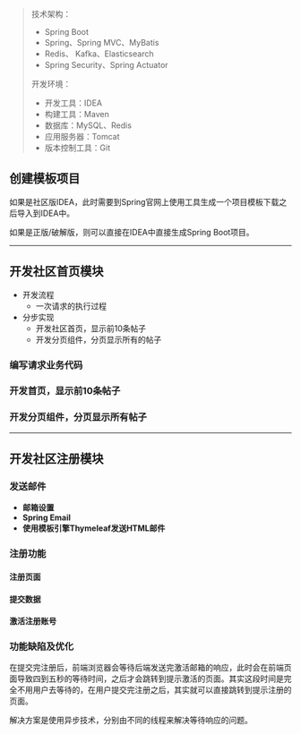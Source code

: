 > 技术架构：
>
> - Spring Boot
> - Spring、Spring MVC、MyBatis
> - Redis、 Kafka、Elasticsearch
> - Spring Security、Spring Actuator
>
> 开发环境：
>
> - 开发工具：IDEA
> - 构建工具：Maven
> - 数据库：MySQL、Redis
> - 应用服务器：Tomcat
> - 版本控制工具：Git

## 创建模板项目

如果是社区版IDEA，此时需要到Spring官网上使用工具生成一个项目模板下载之后导入到IDEA中。

如果是正版/破解版，则可以直接在IDEA中直接生成Spring Boot项目。

---

## 开发社区首页模块

- 开发流程
  - 一次请求的执行过程
- 分步实现
  - 开发社区首页，显示前10条帖子
  - 开发分页组件，分页显示所有的帖子

### 编写请求业务代码

### 开发首页，显示前10条帖子

### 开发分页组件，分页显示所有帖子

---

## 开发社区注册模块

### 发送邮件

- **邮箱设置**
- **Spring Email**
- **使用模板引擎Thymeleaf发送HTML邮件**

### 注册功能

#### 注册页面

#### 提交数据

#### 激活注册账号

### 功能缺陷及优化

在提交完注册后，前端浏览器会等待后端发送完激活邮箱的响应，此时会在前端页面导致四到五秒的等待时间，之后才会跳转到提示激活的页面。其实这段时间是完全不用用户去等待的，在用户提交完注册之后，其实就可以直接跳转到提示注册的页面。

解决方案是使用异步技术，分别由不同的线程来解决等待响应的问题。


